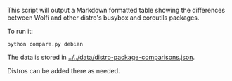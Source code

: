 This script will output a Markdown formatted table showing the differences between Wolfi and other distro's busybox and coreutils packages.

To run it:

```
python compare.py debian
```

The data is stored in [../../data/distro-package-comparisons.json](../../data/distro-package-comparisons.json).

Distros can be added there as needed.
